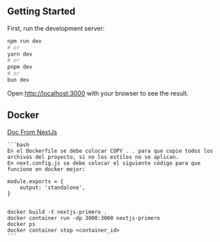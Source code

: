 
## Getting Started

First, run the development server:

```bash
npm run dev
# or
yarn dev
# or
pnpm dev
# or
bun dev
```

Open [http://localhost:3000](http://localhost:3000) with your browser to see the result.


## Docker
   [Doc From NextJs](https://nextjs.org/docs/pages/building-your-application/deploying#docker-image)
    

    ```bash
    En el Dockerfile se debe colocar COPY . . para que copie todos los archivos del proyecto, si no los estilos no se aplican.
    En next.config.js se debe colocar el siguiente código para que funcione en docker mejor:
    
    module.exports = {
        output: 'standalone',
    }


    docker build -t nextjs-primero .
    docker container run -dp 3000:3000 nextjs-primero
    docker ps
    docker container stop <container_id>
    ```
